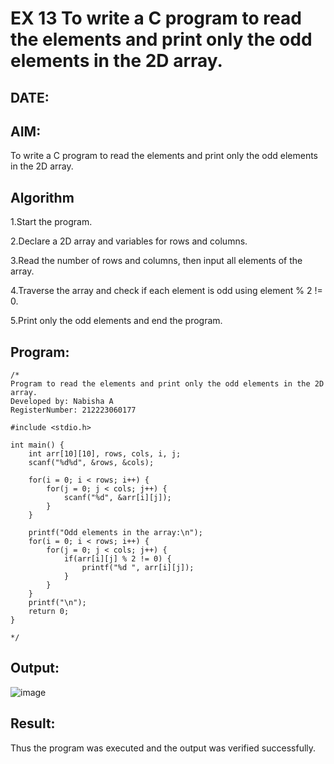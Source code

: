 # EX 13 To write a C program to read the elements and print only the odd elements in the 2D array.
## DATE:
## AIM:
To write a C program to read the elements and print only the odd elements in the 2D array.

## Algorithm
1.Start the program.

2.Declare a 2D array and variables for rows and columns.

3.Read the number of rows and columns, then input all elements of the array.

4.Traverse the array and check if each element is odd using element % 2 != 0.

5.Print only the odd elements and end the program.

  

## Program:
```
/*
Program to read the elements and print only the odd elements in the 2D array.
Developed by: Nabisha A
RegisterNumber: 212223060177

#include <stdio.h>

int main() {
    int arr[10][10], rows, cols, i, j;
    scanf("%d%d", &rows, &cols);

    for(i = 0; i < rows; i++) {
        for(j = 0; j < cols; j++) {
            scanf("%d", &arr[i][j]);
        }
    }

    printf("Odd elements in the array:\n");
    for(i = 0; i < rows; i++) {
        for(j = 0; j < cols; j++) {
            if(arr[i][j] % 2 != 0) {
                printf("%d ", arr[i][j]);
            }
        }
    }
    printf("\n");
    return 0;
}

*/
```

## Output:

![image](https://github.com/user-attachments/assets/02655874-7731-4828-8156-d2fbe01db48c)

## Result:
Thus the program was executed and the output was verified successfully.
